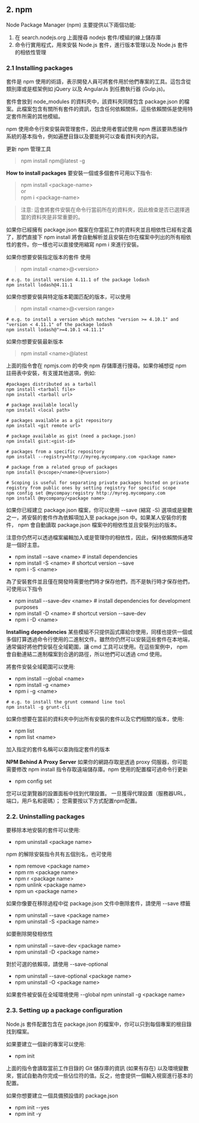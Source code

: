 ## 2. npm

Node Package Manager (npm) 主要提供以下兩個功能:
1. 在 search.nodejs.org 上面搜尋 nodejs 套件/模組的線上儲存庫
2. 命令行實用程式，用來安裝 Node.js 套件，進行版本管理以及 Node.js 套件的相依性管理

### 2.1 Installing packages
套件是 npm 使用的術語，表示開發人員可將套件用於他們專案的工具。這包含從類別庫或是框架例如 jQuery 以及 AngularJs 到任務執行器 (Gulp.js)。

套件會放到 node_modules 的資料夾中，該資料夾同樣包含 package.json 的檔案。此檔案包含有關所有套件的資訊，包含任何依賴關係，這些依賴關係是使用特定套件所需的其他模組。

npm 使用命令行來安裝與管理套件，因此使用者嘗試使用 npm 應該要熟悉操作系統的基本指令，例如遍歷目錄以及要能夠可以查看資料夾的內容。

更新 npm 管理工具
> npm install npm@latest -g

**How to install packages**
要安裝一個或多個套件可用以下指令:
> npm install \<package-name>  
> or  
> npm i \<package-name>  

> 注意: 這會將套件安裝在命令行當前所在的資料夾，因此檢查是否已選擇適當的資料夾是非常重要的。

如果你已經擁有 package.json 檔案在你當前工作的資料夾並且相依性已經有定義了，那們直接下 npm install 將會自動解析並且安裝在你在檔案中列出的所有相依性的套件。你一樣也可以直接使用縮寫 npm i 來進行安裝。

如果你想要安裝指定版本的套件
使用
> npm install \<name>@\<version>

```batch
# e.g. to install version 4.11.1 of the package lodash
npm install lodash@4.11.1
```

如果你想要安裝與特定版本範圍匹配的版本，可以使用
> npm install \<name>@\<version range>

```batch
# e.g. to install a version which matches "version >= 4.10.1" and "version < 4.11.1" of the package lodash
npm install lodash@">=4.10.1 <4.11.1"
```

如果你想要安裝最新版本
> npm install \<name>@latest

上面的指令會在 npmjs.com 的中央 npm 存儲庫進行搜尋。如果你補想從 npm 註冊表中安裝，有支援其他選項，例如:

```batch
#packages distributed as a tarball
npm install <tarball file>
npm install <tarball url>

# package available locally
npm install <local path>

# packages available as a git repository
npm install <git remote url>

# package available as gist (need a package.json)
npm install gist:<gist-id>

# packages from a specific repository
npm install --registry=http://myreg.mycompany.com <package name>

# package from a related group of packages
npm install @<scope>/<name>(@<version>)

# Scoping is useful for separating private packages hosted on private registry from public ones by setting registry for specific scope
npm config set @mycompay:registry http://myreg.mycompany.com
npm install @mycompany/<package name>
```

如果你已經建立 package.json 檔案，你可以使用 --save (縮寫 -S) 選項或是變數之一，將安裝的套件作為依賴項加入至 package.json 中。如果某人安裝你的套件， npm 會自動讀取 package.json 檔案中的相依性並且安裝列出的版本。

注意你仍然可以透過檔案編輯加入或是管理你的相依性，因此，保持依賴關係通常是一個好主意。

- npm install --save \<name> # install dependencies  
- npm install -S \<name> # shortcut version --save  
- npm i -S \<name>

為了安裝套件並且僅在開發時需要他們時才保存他們，而不是執行時才保存他們，可使用以下指令
- npm install --save-dev \<name> # install dependencies for development purposes
- npm install -D \<name> # shortcut version --save-dev
- npm i -D \<name>

**Installing dependencies**
某些模組不只提供函式庫給你使用，同樣也提供一個或多個打算透過命令行使用的二進制文件。雖然你仍然可以安裝這些套件在本地端，通常偏好將他們安裝在全域範圍，讓 cmd 工具可以使用。在這些案例中， npm 會自動連結二進制檔案到合適的路徑，所以他們可以透過 cmd 使用。

將套件安裝全域範圍可以使用:
- npm install --global \<name>
- npm install -g \<name>
- npm i -g \<name>

```batch
# e.g. to install the grunt command line tool 
npm install -g grunt-cli
```

如果你想要在當前的資料夾中列出所有安裝的套件以及它們相關的版本，使用:
- npm list
- npm list \<name>

加入指定的套件名稱可以查詢指定套件的版本

**NPM Behind A Proxy Server**
如果你的網路存取是透過 proxy 伺服器，你可能需要修改 npm install 指令存取遠端儲存庫。npm 使用的配置檔可過命令行更新

- npm config set
 
您可以從瀏覽器的設置面板中找到代理設置。 一旦獲得代理設置（服務器URL，端口，用戶名和密碼）； 您需要按以下方式配置npm配置。

### 2.2. Uninstalling packages
要移除本地安裝的套件可以使用:
- npm uninstall \<package name>

npm 的解除安裝指令共有五個別名，也可使用
- npm remove \<package name>
- npm rm \<package name>
- npm r \<package name>
- npm unlink \<package name>
- npm un \<package name>

如果你像要在移除過程中從 package.json 文件中刪除套件，請使用 --save 標籤 
- npm uninstall --save \<package name>
- npm uninstall -S \<package name>

如要刪除開發相依性
- npm uninstall --save-dev \<package name>
- npm uninstall -D \<package name>

對於可選的依賴項，請使用 --save-optional 
- npm uninstall --save-optional \<package name>
- npm uninstall -O \<package name>

如果套件被安裝在全域環境使用 --global 
npm uninstall -g \<package name>

### 2.3. Setting up a package configuration
Node.js 套件配置包含在 package.json 的檔案中，你可以只到每個專案的根目錄找到檔案。

如果要建立一個新的專案可以使用:
- npm init

上面的指令會讀取當前工作目錄的 Git 儲存庫的資訊 (如果有存在) 以及環境變數來，嘗試自動為你完成一些佔位符的值。反之，他會提供一個輸入視窗進行基本的配置。

如果你想要建立一個具備預設值的 package.json 

- npm init --yes
- npm init -y

